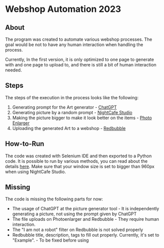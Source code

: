 # Webshop Automation 2023

## About
  The program was created to automate various webshop processes.
  The goal would be not to have any human interaction when handling the process.
  
  Currently, In the first version, it is only optimized to one page to generate with and one page to upload to, and there is still a bit of human interaction needed.

## Steps
  The steps of the execution in the process looks like the following:
  
  1. Generating prompt for the Art generator - [ChatGPT](https://chat.openai.com/)
  2. Generating picture by a random prompt - [NightCafe Studio](https://creator.nightcafe.studio/)
  3. Making the picture bigger to make it look better on the items - [Photo Enlarger](https://www.photoenlarger.com/)
  4. Uploading the generated Art to a webshop - [Redbubble](https://www.redbubble.com/)

## How-to-Run
  The code was created with Selenium IDE and then exported to a Python code. It is possible to run by various methods, you can read about the details [here](https://www.browserstack.com/guide/python-selenium-to-run-web-automation-test).
  Make sure that your window size is set to bigger than 960px when using NightCafe Studio. 

## Missing
  The code is missing the following parts for now: 
   - The usage of ChatGPT at the picture generator tool - It is independently generating a picture, not using the prompt given by ChatGPT
   - The file uploads on Photoenlarger and Redbubble - They require human interaction.
   - The "I am not a robot" filter on Redbubble is not solved properly
   - Redbubble title, description, tags to fill out properly. Currently, it's set to "Example". - To be fixed before using
